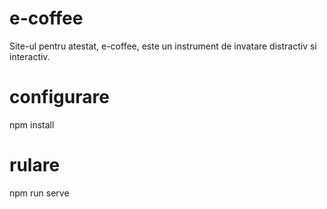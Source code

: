 # e-coffee
 Site-ul pentru atestat, e-coffee, este un instrument de invatare distractiv si interactiv.
 
# configurare
 npm install

# rulare
 npm run serve
